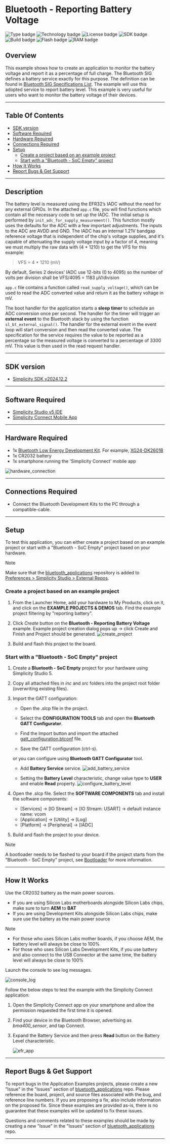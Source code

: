 # Bluetooth - Reporting Battery Voltage

![Type badge](https://img.shields.io/badge/Type-Virtual%20Application-green)
![Technology badge](https://img.shields.io/badge/Technology-Bluetooth-green)
![License badge](https://img.shields.io/badge/License-Zlib-green)
![SDK badge](https://img.shields.io/badge/SDK-v2024.12.2-green)
![Build badge](https://img.shields.io/badge/Build-passing-green)
![Flash badge](https://img.shields.io/badge/Flash-203.19%20KB-blue)
![RAM badge](https://img.shields.io/badge/RAM-11.71%20KB-blue)

## Overview

This example shows how to create an application to monitor the battery voltage and report it as a percentage of full charge. The Bluetooth SIG defines a battery service exactly for this purpose. The definition can be found in [Bluetooth SIG Specifications List](https://www.bluetooth.com/specifications/specs/). The example will use this adopted service to report battery level. This example is very useful for users who want to monitor the battery voltage of their devices.

---

## Table Of Contents

- [SDK version](#sdk-version)
- [Software Required](#software-required)
- [Hardware Required](#hardware-required)
- [Connections Required](#connections-required)
- [Setup](#setup)
  - [Create a project based on an example project](#create-a-project-based-on-an-example-project)
  - [Start with a "Bluetooth - SoC Empty" project](#start-with-a-bluetooth---soc-empty-project)
- [How It Works](#how-it-works)
- [Report Bugs & Get Support](#report-bugs--get-support)

---

## Description

The battery level is measured using the EFR32’s IADC without the need for any external GPIOs. In the attached `app.c` file, you will find functions which contain all the necessary code to set up the IADC. The initial setup is performed by `init_adc_for_supply_measurement()`. This function mostly uses the defaults for the ADC with a few important adjustments. The inputs to the ADC are AVDD and GND. The IADC has an internal 1.21V bandgap reference voltage that is independent of the chip's voltage supplies, and it's capable of attenuating the supply voltage input by a factor of 4, meaning we must multiply the raw data with (4 * 1210) to get the VFS for this example:

> VFS = 4 * 1210 (mV)

By default, Series 2 devices' IADC use 12-bits (0 to 4095) so the number of volts per division shall be VFS/4095 = 1183 μV/division

`app.c` file contains a function called `read_supply_voltage()`, which can be used to read the ADC converted value and return it as the battery voltage in mV.

The boot handler for the application starts a **sleep timer** to schedule an ADC conversion once per second. The handler for the timer will trigger an **external event** to the Bluetooth stack by using the function `sl_bt_external_signal()`. The handler for the external event in the event loop will start conversion and then read the converted value. The specification for the service requires the value to be reported as a percentage so the measured voltage is converted to a percentage of 3300 mV. This value is then used in the read request handler.

---

## SDK version

- [Simplicity SDK v2024.12.2](https://github.com/SiliconLabs/simplicity_sdk)

---

## Software Required

- [Simplicity Studio v5 IDE](https://www.silabs.com/developers/simplicity-studio)
- [Simplicity Connect Mobile App](https://www.silabs.com/developer-tools/simplicity-connect-mobile-app)

---

## Hardware Required

- 1x [Bluetooth Low Energy Development Kit](https://www.silabs.com/development-tools/wireless/bluetooth). For example, [XG24-DK2601B](https://www.silabs.com/development-tools/wireless/efr32xg24-dev-kit)
- 1x CR2032 battery
- 1x smartphone running the 'Simplicity Connect' mobile app

![hardware_connection](image/hardware_connection.png)

---

## Connections Required

- Connect the Bluetooth Development Kits to the PC through a compatible-cable.

---

## Setup

To test this application, you can either create a project based on an example project or start with a "Bluetooth - SoC Empty" project based on your hardware.

> [!NOTE]
>
> Make sure that the [bluetooth_applications](https://github.com/SiliconLabs/bluetooth_applications) repository is added to [Preferences > Simplicity Studio > External Repos](https://docs.silabs.com/simplicity-studio-5-users-guide/latest/ss-5-users-guide-about-the-launcher/welcome-and-device-tabs).

### Create a project based on an example project

1. From the Launcher Home, add your hardware to My Products, click on it, and click on the **EXAMPLE PROJECTS & DEMOS** tab. Find the example project filtering by "reporting battery".

2. Click *Create* button on the **Bluetooth - Reporting Battery Voltage** example. Example project creation dialog pops up -> click Create and Finish and Project should be generated.
![create_project](image/create_project.png)

3. Build and flash this project to the board.

### Start with a "Bluetooth - SoC Empty" project

1. Create a **Bluetooth - SoC Empty** project for your hardware using Simplicity Studio 5.

2. Copy all attached files in *inc* and *src* folders into the project root folder (overwriting existing files).

3. Import the GATT configuration:

   - Open the .slcp file in the project.

   - Select the **CONFIGURATION TOOLS** tab and open the **Bluetooth GATT Configurator**.

   - Find the Import button and import the attached [gatt_configuration.btconf](config/btconf/gatt_configuration.btconf) file.

   - Save the GATT configuration (ctrl-s).

   or you can configure using **Bluetooth GATT Configurator** tool.

   - Add **Battery Service** service.
     ![add_battery_service](image/add_battery_service.png)

   - Setting the **Battery Level** characteristic, change value type to **USER** and enable **Read** property.
     ![configure_battery_level](image/configure_battery_level.png)

4. Open the .slcp file. Select the **SOFTWARE COMPONENTS** tab and install the software components:

   - [Services] → [IO Stream] → [IO Stream: USART] → default instance name: vcom
   - [Application] → [Utility] → [Log]
   - [Platform] → [Peripheral] → [IADC]

5. Build and flash the project to your device.

> [!NOTE]
>
> A bootloader needs to be flashed to your board if the project starts from the "Bluetooth - SoC Empty" project, see [Bootloader](https://github.com/SiliconLabs/bluetooth_applications/blob/master/README.md#bootloader) for more information.

---

## How It Works

Use the CR2032 battery as the main power sources.

- If you are using Silicon Labs motherboards alongside Silicon Labs chips, make sure to turn **AEM** to **BAT**
- If you are using Development Kits alongside Silicon Labs chips, make sure use the battery as the main power source

> [!NOTE]
>
> - For those who uses Silicon Labs mother boards, if you choose AEM, the battery level will always be close to 100%
> - For those who uses Silicon Labs Development Kits, if you use battery and also connect to the USB Connector at the same time, the battery level will always be close to 100%

Launch the console to see log messages.  

![console_log](image/result_1.png)

Follow the below steps to test the example with the Simplicity Connect application:

1. Open the Simplicity Connect app on your smartphone and allow the permission requested the first time it is opened.

2. Find your device in the Bluetooth Browser, advertising as *bma400_sensor*, and tap Connect.

3. Expand the Battery Service and then press **Read** button on the Battery Level characteristic.

   ![efr_app](image/result_2.png)

---

## Report Bugs & Get Support

To report bugs in the Application Examples projects, please create a new "Issue" in the "Issues" section of [bluetooth_applications](https://github.com/SiliconLabs/bluetooth_applications) repo. Please reference the board, project, and source files associated with the bug, and reference line numbers. If you are proposing a fix, also include information on the proposed fix. Since these examples are provided as-is, there is no guarantee that these examples will be updated to fix these issues.

Questions and comments related to these examples should be made by creating a new "Issue" in the "Issues" section of [bluetooth_applications](https://github.com/SiliconLabs/bluetooth_applications) repo.

---
